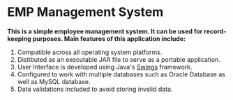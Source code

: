 # EMP Management System
**This is a simple employee management system. It can be used for record-keeping purposes. Main features of this application include:**

1. Compatible across all operating system platforms.
2. Distibuted as an executable JAR file to serve as a portable application.
3. User Interface is developed using Java's [Swings](https://docs.oracle.com/javase/8/docs/api/javax/swing/package-summary.html) framework.
4. Configured to work with multiple databases such as Oracle Database as well as MySQL database.
5. Data validations included to avoid storing invalid data.
